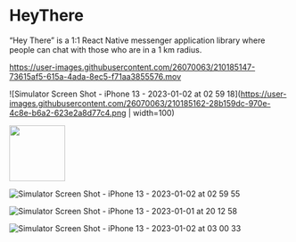 # HeyThere
“Hey There” is a 1:1 React Native messenger application library where people can chat with those who are in a 1 km radius.




https://user-images.githubusercontent.com/26070063/210185147-73615af5-615a-4ada-8ec5-f71aa3855576.mov

![Simulator Screen Shot - iPhone 13 - 2023-01-02 at 02 59 18](https://user-images.githubusercontent.com/26070063/210185162-28b159dc-970e-4c8e-b6a2-623e2a8d77c4.png | width=100)

<img src="https://user-images.githubusercontent.com/26070063/210185162-28b159dc-970e-4c8e-b6a2-623e2a8d77c4.png" width="100px" />


![Simulator Screen Shot - iPhone 13 - 2023-01-02 at 02 59 55](https://user-images.githubusercontent.com/26070063/210185166-8960f1d1-52be-4217-9ace-11d09f0f440b.png)


![Simulator Screen Shot - iPhone 13 - 2023-01-01 at 20 12 58](https://user-images.githubusercontent.com/26070063/210185170-e5b47eb2-c181-4fe0-a88f-ee164c47bb08.png)


![Simulator Screen Shot - iPhone 13 - 2023-01-02 at 03 00 33](https://user-images.githubusercontent.com/26070063/210185173-e41a6e8a-4e0f-4d65-8576-929335734f43.png)
